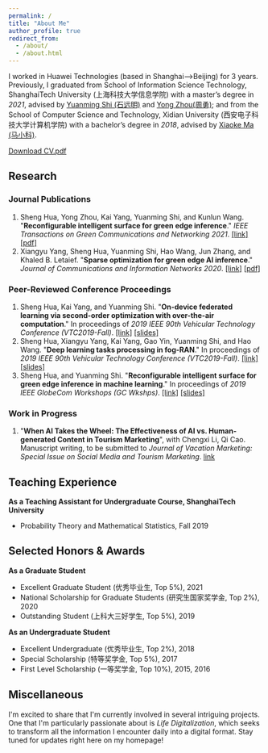 ```yaml
---
permalink: /
title: "About Me"
author_profile: true
redirect_from: 
  - /about/
  - /about.html
---
```


I worked in Huawei Technologies (based in Shanghai-->Beijing) for 3 years. Previously, I graduated from School of Information Science Technology, ShanghaiTech University (上海科技大学信息学院) with a master’s degree in *2021*, advised by [Yuanming Shi (石远明)](https://faculty.sist.shanghaitech.edu.cn/faculty/shiym/home.html) and [Yong Zhou(周勇)](https://faculty.sist.shanghaitech.edu.cn/faculty/zhouyong/); and from the School of Computer Science and Technology, Xidian University (西安电子科技大学计算机学院) with a bachelor’s degree in *2018*, advised by [Xiaoke Ma (马小科)](https://web.xidian.edu.cn/xkma/).



[Download CV.pdf](http://dreamerhua.github.io/files/CV_huasheng.pdf)


## Research 
### Journal Publications
1. Sheng Hua, Yong Zhou, Kai Yang, Yuanming Shi, and Kunlun Wang. 
"**Reconfigurable intelligent surface for green edge inference**." *IEEE 
Transactions on Green Communications and Networking 2021*. [[link]](https://ieeexplore.ieee.org/abstract/document/9352968) [[pdf]](http://dreamerhua.github.io/files/TGCN_paper.pdf)
2. Xiangyu Yang, Sheng Hua, Yuanming Shi, Hao Wang, Jun Zhang, and Khaled B. Letaief. "**Sparse optimization for green edge AI inference**." *Journal of Communications and Information Networks 2020*. [[link]](https://ieeexplore.ieee.org/document/9055106) [[pdf]](http://dreamerhua.github.io/files/JCIN_paper.pdf)

### Peer-Reviewed Conference Proceedings
1. Sheng Hua, Kai Yang, and Yuanming Shi. "**On-device federated learning via second-order optimization with over-the-air computation**." In proceedings of *2019 IEEE 90th Vehicular Technology Conference (VTC2019-Fall)*. [[link]](https://ieeexplore.ieee.org/document/8891310) [[slides]](https://dreamerhua.github.io/files/[VTC19]On-device%20Fed%20Learning%20slides.pdf)
2. Sheng Hua, Xiangyu Yang, Kai Yang, Gao Yin, Yuanming Shi, and Hao Wang. "**Deep learning tasks processing in fog-RAN**." In proceedings of *2019 IEEE 90th Vehicular Technology Conference (VTC2019-Fall)*. [[link]](https://ieeexplore.ieee.org/document/8891505/) [[slides]](https://dreamerhua.github.io/files/[VTC19]Fog-RAN%20slides.pdf)
3. Sheng Hua, and Yuanming Shi. "**Reconfigurable intelligent surface for green edge inference in machine learning**." In proceedings of *2019 IEEE GlobeCom Workshops (GC Wkshps)*. [[link]](https://ieeexplore.ieee.org/document/9024398/) [[slides]](https://dreamerhua.github.io/files/[GlobeCom19]RIS%20for%20Green%20Edge%20Inference%20slides.pdf)

### Work in Progress
1. "**When AI Takes the Wheel: The Effectiveness of AI vs. Human-generated Content in Tourism Marketing**", with Chengxi Li, Qi Cao. Manuscript writing, to be submitted to *Journal of Vacation Marketing: Special Issue on Social Media and Tourism Marketing*. [link](https://journals.sagepub.com/page/jvm/call-for-papers)


## Teaching Experience
**As a Teaching Assistant for Undergraduate Course, ShanghaiTech University**
* Probability Theory and Mathematical Statistics, Fall 2019


## Selected Honors & Awards
**As a Graduate Student**
* Excellent Graduate Student (优秀毕业生, Top 5%), 2021
* National Scholarship for Graduate Students (研究生国家奖学金, Top 2%), 2020
* Outstanding Student (上科大三好学生, Top 5%), 2019
 
**As an Undergraduate Student**
* Excellent Undergraduate (优秀毕业生, Top 2%), 2018
* Special Scholarship (特等奖学金, Top 5%), 2017
* First Level Scholarship (一等奖学金, Top 10%), 2015, 2016


## Miscellaneous
I'm excited to share that I'm currently involved in several intriguing projects. One that I'm particularly passionate about is *Life Digitalization*, which seeks to transform all the information I encounter daily into a digital format. Stay tuned for updates right here on my homepage!






